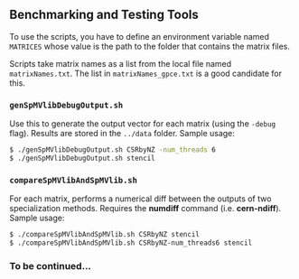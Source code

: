 ## Benchmarking and Testing Tools

To use the scripts, you have to define
an environment variable named `MATRICES`
whose value is the path to the folder that contains
the matrix files.

Scripts take matrix names as a list from the
local file named `matrixNames.txt`.
The list in `matrixNames_gpce.txt` is a good candidate for this.

### `genSpMVlibDebugOutput.sh`
Use this to generate the output vector for each
matrix (using the `-debug` flag).
Results are stored in the `../data` folder.
Sample usage:

```bash
$ ./genSpMVlibDebugOutput.sh CSRbyNZ -num_threads 6
$ ./genSpMVlibDebugOutput.sh stencil
```

### `compareSpMVlibAndSpMVlib.sh`
For each matrix,
performs a numerical diff between the outputs of
two specialization methods.
Requires the **numdiff** command (i.e. **cern-ndiff**).
Sample usage:

```bash
$ ./compareSpMVlibAndSpMVlib.sh CSRbyNZ stencil
$ ./compareSpMVlibAndSpMVlib.sh CSRbyNZ-num_threads6 stencil
```

### To be continued...
